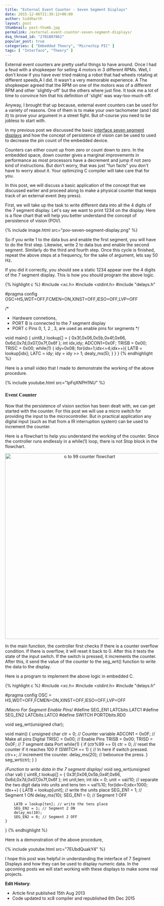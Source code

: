 ```yaml
---
title: "External Event Counter - Seven Segment Displays"
date: 2015-12-06T21:30:12+00:00
author: Siddharth
layout: post
thumbnail: post-thumb.jpg
permalink: /external-event-counter-seven-segment-displays/
dsq_thread_id: "2701807862"
popular_post: true
categories: [ "Embedded Theory", "Microchip PIC" ]
tags: [ "Interface", "Theory" ]
---
```


External event counters are pretty useful things to have around. Once I had a feud with a shopkeeper for selling 4 motors in 3 different RPMs. Well, I don't know if you have ever tried making a robot that had wheels rotating at different speeds,A I did. It wasn't a very memorable experience. A The shopkeeper agreed that the RPM on one of the motors was of a different RPM and other 'slightly-off' but the others where just fine. It took me a lot of time to convince him that his definition of 'slight' was way-too-much-off.

Anyway, I brought that up because, external event counters can be used for a variety of reasons. One of them is to make your own tachometer (and I did it) to prove your argument in a street fight. But of-course you need to be jobless to start with.

In my previous post we discussed the basic [interface seven segment displays](http://embedjournal.com/2013/08/interface-7-segment-display-with-microcontroller/ "Interface 7 Segment Display with Microcontroller") and how the concept of persistence of vision can be used to used to decrease the pin count of the embedded device.

Counters can either count up from zero or count down to zero. In the embedded space, down counter gives a marginal improvements in performance as most processors have a decrement and jump if not zero kind of instructions. But don't worry, that was just "fun facts" you don't have to worry about it. Your optimizing C compiler will take care that for you.

In this post, we will discuss a basic application of the concept that we discussed earlier and proceed along to make a physical counter that keeps track of an external event (key press).

First, we will take up the task to write different data into all the 4 digits of the 7 segment display. Let's say we want to print 1234 on the display. Here is a flow chart that will help you better understand the concept of persistence of vision (POV).

{% include image.html src="pov-seven-segment-display.png" %}

So if you write 1 to the data bus and enable the first segment, you will have to do the first step. Likewise, write 2 to data bus and enable the second segment. Similarly do the third and fourth step. Once this cycle is finished, repeat the above steps at a frequency, for the sake of argument, lets say 50 Hz.

If you did it correctly, you should see a static 1234 appear over the 4 digits of the 7 segment display. This is how you should program the above logic.

{% highlight c %}
#include <xc.h>
#include <stdint.h>
#include "delays.h"

#pragma config OSC=HS,WDT=OFF,FCMEN=ON,XINST=OFF,IESO=OFF,LVP=OFF

/* 
* Hardware connetions,
* PORT B is connected to the 7 segment display
* PORT c Pins 0, 1, 2 , 3, are used as enable pins for segments
*/

void main()
{
    uint8_t	lookup[] = {
        0x3f,0x06,0x5b,0x4f,0x66,
        0x6d,0x7d,0x07,0x7f,0x6f
    };
    int idx,idy;
    ADCON1=0x0F;
    TRISB = 0x00;
    TRISC = 0x00;
    while(1)
    {
        idy=0x08;
        for(idx=1;idx<=4;idx++){
            LATB = lookup[idx];
            LATC = idy;
            idy = idy >> 1;
            dealy_ms(5);
        }
    }
}
{% endhighlight %}

Here is a small video that I made to demonstrate the working of the above procedure.

{% include youtube.html src="IpFqXNPH1NU" %}

### <span style="font-family: 'arial black', 'avant garde';">Event Counter</span>

Now that the persistence of vision section has been dealt with, we can get started with the counter. For this post we will use a micro switch for providing the input to the microcontroller. But in practical application any digital input (such as that from a IR interruption system) can be used to increment the counter.

Here is a flowchart to help you understand the working of the counter. Since the controller runs endlessly in a while(1) loop, there is not Stop block in the flowchart.

<p style="text-align: center;">
  <img class="size-full wp-image-1750 aligncenter" src="/images/posts/2013/08/flowchart.png" alt="o to 99 counter flowchart" width="538" height="609" srcset="/images/posts/2013/08/flowchart.png 538w, /images/posts/2013/08/flowchart-265x300.png 265w" sizes="(max-width: 538px) 100vw, 538px" />
</p>

In the main function, the controller first checks if there is a counter overflow condition. If there is overflow, it will reset it back to 0. After this it tests the state of the input switch. If the switch is pressed, it increments the counter. After this, it send the value of the counter to the seg_wrt() function to write the data to the display.

Here is a program to implement the above logic in embedded C.

{% highlight c %}
#include <xc.h>
#include <stdint.h>
#include "delays.h"

#pragma config OSC = HS,WDT=OFF,FCMEN=ON,XINST=OFF,IESO=OFF,LVP=OFF

/*Macro For Segment Enable Pins*/
#define SEG_EN1 LATCbits.LATC1
#define SEG_EN2 LATCbits.LATC0
#define SWITCH PORTDbits.RD0

void seg_wrt(unsigned char);

void main()
{
    unsigned char ctr = 0; // Counter variable
    ADCON1 = 0x0F; // Make all pins Digital
    TRISC = 0x00; // Enable Pins
    TRISB = 0x00;
    TRISD = 0x0F; // 7 segment data Port
    while(1) {
        if (ctr%99 == 0)
            ctr = 0;        // reset the counter if it reaches 100
        if (SWITCH == 1) {
            // In here if switch pressed.
            ctr++;          // increment the counter.
            delay_ms(20);   // bebounce the press.
        }
        seg_wrt(ctr);
    }
}

/*Function to write data in the 7 segment display*/
void seg_wrt(unsigned char val)
{
    uint8_t	lookup[] = {
        0x3f,0x06,0x5b,0x4f,0x66,
        0x6d,0x7d,0x07,0x7f,0x6f
    };
    int unit,ten;
    int idx = 0;
    unit = val/10; // separate the two digit data into units and tens
    ten = val%10;
    for(idx=0;idx<1000; idx++) {
        LATB = lookup[unit]; // write the units place
        SEG_EN1 = 1; // Segment 1 ON
        delay_ms(10);
        SEG_EN1 = 0; // Segment 1 OFF

        LATB = lookup[ten]; // write the tens place
        SEG_EN2 = 1; // Segment 2 ON
        delay_ms(10);
        SEG_EN2 = 0; // Segment 2 OFF
    }
}
{% endhighlight %}

Here is a demonstration of the above procedure,

{% include youtube.html src="7EUbdQuakY4" %}

I hope this post was helpful in understanding the interface of 7 Segment Displays and how they can be used to display numeric data. In the upcoming posts we will start working with these displays to make some real projects.

**Edit History**:

  * Article first published 15th Aug 2013
  * Code updated to xc8 compiler and republished 6th Dec 2015
